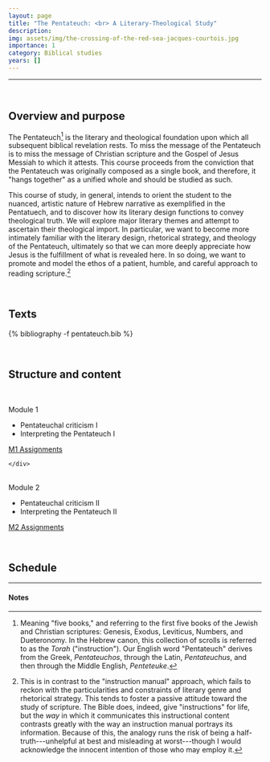 ```yaml
---
layout: page
title: "The Pentateuch: <br> A Literary-Theological Study"
description:
img: assets/img/the-crossing-of-the-red-sea-jacques-courtois.jpg
importance: 1
category: Biblical studies
years: []
---
```


***

&nbsp;
## Overview and purpose

The Pentateuch[^1] is the literary and theological foundation upon which all subsequent biblical revelation rests. To miss the message of the Pentateuch is to miss the message of Christian scripture and the Gospel of Jesus Messiah to which it attests. This course proceeds from the conviction that the Pentateuch was originally composed as a single book, and therefore, it "hangs together" as a unified whole and should be studied as such.

This course of study, in general, intends to orient the student to the nuanced, artistic nature of Hebrew narrative as exemplified in the Pentatuech, and to discover how its literary design functions to convey theological truth. We will explore major literary themes and attempt to ascertain their theological import. In particular, we want to become more intimately familiar with the literary design, rhetorical strategy, and theology of the Pentateuch, ultimately so that we can more deeply appreciate how Jesus is the fulfillment of what is revealed here. In so doing, we want to promote and model the ethos of a patient, humble, and careful approach to reading scripture.[^2] 

&nbsp;
## Texts

<!-- _pages/publications.md -->
<div class="publications">

{% bibliography -f pentateuch.bib %}

</div>

&nbsp;
## Structure and content
&nbsp;

<div class="container">
  <div class="row">
    <div class="col-2">
      <span class="badge badge-module">Module 1</span>
    </div>
    <div class="col-6">
	  <ul>
  		<li>Pentateuchal criticism I</li>
  		<li>Interpreting the Pentateuch I</li>
	</ul>  
    </div>
    <div class="col">
      <a href="https://gcov.org" class="btn btn-assign shadow-none">M1 Assignments</a>

    </div>
  </div>
&nbsp;
  <div class="row">
    <div class="col-2">
      <span class="badge badge-module">Module 2</span>
    </div>
    <div class="col-6">
      <ul>
  		<li>Pentateuchal criticism II</li>
  		<li>Interpreting the Pentateuch II</li>
	</ul>
    </div>
    <div class="col">
      <a href="https://gcov.org" class="btn btn-assign shadow-none">M2 Assignments</a>
    </div>
  </div>
</div>

&nbsp;
## Schedule

***

#### Notes

[^1]: Meaning "five books," and referring to the first five books of the Jewish and Christian scriptures: Genesis, Exodus, Leviticus, Numbers, and Dueteronomy. In the Hebrew canon, this collection of scrolls is referred to as the *Torah* ("instruction"). Our English word "Pentateuch" derives from the Greek, *Pentateuchos*, through the Latin, *Pentateuchus*, and then through the Middle English, *Penteteuke*.
[^2]: This is in contrast to the "instruction manual" approach, which fails to reckon with the particularities and constraints of literary genre and rhetorical strategy. This  tends to foster a passive attitude toward the study of scripture. The Bible does, indeed, give "instructions" for life, but the *way* in which it communicates this instructional content contrasts greatly with the way an instruction manual portrays its information. Because of this, the analogy runs the risk of being a half-truth---unhelpful at best and misleading at worst---though I would acknowledge the innocent intention of those who may employ it.

